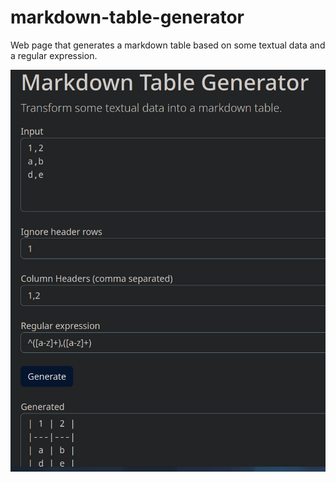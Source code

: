 # markdown-table-generator

Web page that generates a markdown table based on some textual data and a regular expression.

![Screenshot](https://raw.githubusercontent.com/macsplit/markdown-table-generator/main/screenshot.png)

